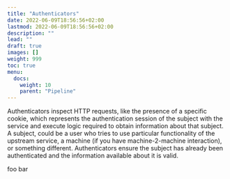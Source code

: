 ```yaml
---
title: "Authenticators"
date: 2022-06-09T18:56:56+02:00
lastmod: 2022-06-09T18:56:56+02:00
description: ""
lead: ""
draft: true
images: []
weight: 999
toc: true
menu:
  docs:
    weight: 10
    parent: "Pipeline"
---
```


Authenticators inspect HTTP requests, like the presence of a specific cookie, which represents the authentication session of the subject with the service and execute logic required to obtain information about that subject. A subject, could be a user who tries to use particular functionality of the upstream service, a machine (if you have machine-2-machine interaction), or something different. Authenticators ensure the subject has already been authenticated and the information available about it is valid.

<!--more-->

foo bar

